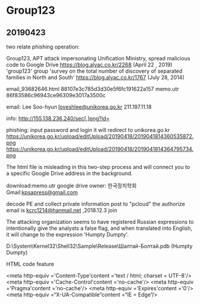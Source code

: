 # Group123

## 20190423

two relate phishing operation:

Group123, APT attack impersonating Unification Ministry, spread malicious code to Google Drive https://blog.alyac.co.kr/2268 (April 22 , 2019)
'group123' group 'survey on the total number of discovery of separated families in North and South' https://blog.alyac.co.kr/1767 (July 28, 2014)

email_93682646.html
88107e3c785d3d30e5f6fc191622a157
memo.utr
86f83586c96943ce96309e3017a3500c

email:
Lee Soo-hyun <loveshlee@unikorea.go.kr>
211.197.11.18

info:
http://155.138.236.240/sec[.]png?id=

phishing:
input password and login it will redirect to unikorea.go.kr
https://unikorea.go.kr/upload/editUpload/20190418/2019041814360535872.png
https://unikorea.go.kr/upload/editUpload/20190418/2019041814364795734.png

The html file is misleading in this two-step process and will connect you to a specific Google Drive address in the background.

download:memo.utr
google drive owner: 한국정치학회
Gmail:kpsapress@gmail.com

decode PE and collect private information 
post to "pcloud"
the authorize email is kcrc1214@hanmail.net ,2018.12.3 join


The attacking organization seems to have registered Russian expressions to intentionally give the analysts a false flag, and when translated into English, it will change to the expression 'Humpty Dumpty'.

D:\System\Kernel32\Shell32\Sample\Release\Шалтай-Болтай.pdb (Humpty Dumpty)

HTML code feature

<meta http-equiv ='Content-Type'content ='text / html; charset = UTF-8'/>
<meta http-equiv ='Cache-Control'content ='no-cache'/>
<meta http-equiv ='Pragma'content ='no-cache'/>
<meta http-equiv ='Expires'content ='0'/>
<meta http-equiv =“X-UA-Compatible”content =“IE = Edge”/>





